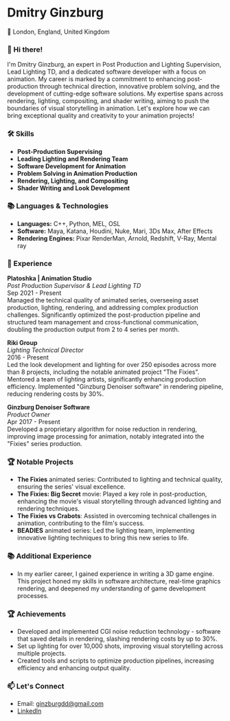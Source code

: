 # Dmitry Ginzburg

📍 London, England, United Kingdom

### 👋 Hi there!
I'm Dmitry Ginzburg, an expert in Post Production and Lighting Supervision, Lead Lighting TD, and a dedicated software developer with a focus on animation. My career is marked by a commitment to enhancing post-production through technical direction, innovative problem solving, and the development of cutting-edge software solutions. My expertise spans across rendering, lighting, compositing, and shader writing, aiming to push the boundaries of visual storytelling in animation. Let's explore how we can bring exceptional quality and creativity to your animation projects!

### 🛠 Skills
- **Post-Production Supervising**
- **Leading Lighting and Rendering Team**
- **Software Development for Animation**
- **Problem Solving in Animation Production**
- **Rendering, Lighting, and Compositing**
- **Shader Writing and Look Development**

### 📚 Languages & Technologies
- **Languages:** C++, Python, MEL, OSL
- **Software:** Maya, Katana, Houdini, Nuke, Mari, 3Ds Max, After Effects
- **Rendering Engines:** Pixar RenderMan, Arnold, Redshift, V-Ray, Mental ray

### 💼 Experience

**Platoshka | Animation Studio**  
*Post Production Supervisor & Lead Lighting TD*  
Sep 2021 - Present  
Managed the technical quality of animated series, overseeing asset production, lighting, rendering, and addressing complex production challenges. Significantly optimized the post-production pipeline and structured team management and cross-functional communication, doubling the production output from 2 to 4 series per month.

**Riki Group**  
*Lighting Technical Director*  
2016 - Present  
Led the look development and lighting for over 250 episodes across more than 8 projects, including the notable animated project "The Fixies". Mentored a team of lighting artists, significantly enhancing production efficiency. Implemented "Ginzburg Denoiser software" in rendering pipeline, reducing rendering costs by 30%.

**Ginzburg Denoiser Software**  
*Product Owner*  
Apr 2017 - Present  
Developed a proprietary algorithm for noise reduction in rendering, improving image processing for animation, notably integrated into the "Fixies" series production.

### 🏆 Notable Projects
- **The Fixies** animated series: Contributed to lighting and technical quality, ensuring the series' visual excellence.
- **The Fixies: Big Secret** movie: Played a key role in post-production, enhancing the movie's visual storytelling through advanced lighting and rendering techniques.
- **The Fixies vs Crabots**: Assisted in overcoming technical challenges in animation, contributing to the film's success.
- **BEADIES** animated series: Led the lighting team, implementing innovative lighting techniques to bring this new series to life.

### 📚 Additional Experience
- In my earlier career, I gained experience in writing a 3D game engine. This project honed my skills in software architecture, real-time graphics rendering, and deepened my understanding of game development processes.

### 🏆 Achievements
- Developed and implemented CGI noise reduction technology - software that saved details in rendering, slashing rendering costs by up to 30%.
- Set up lighting for over 10,000 shots, improving visual storytelling across multiple projects.
- Created tools and scripts to optimize production pipelines, increasing efficiency and enhancing output quality.

### 📫 Let's Connect
- Email: ginzburgdd@gmail.com
- [LinkedIn](www.linkedin.com/in/ginzburg-cg)
